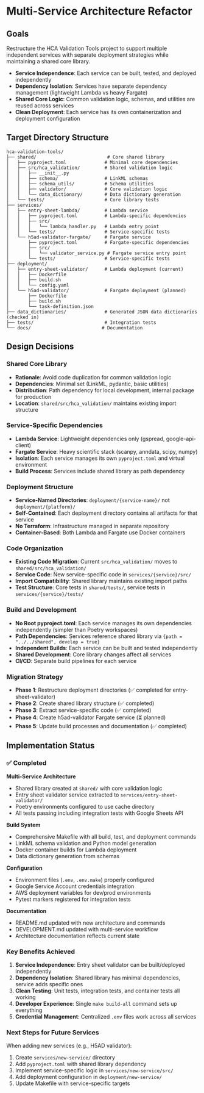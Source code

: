 # Multi-Service Architecture Refactor

## Goals

Restructure the HCA Validation Tools project to support multiple independent services with separate deployment strategies while maintaining a shared core library.

- **Service Independence**: Each service can be built, tested, and deployed independently
- **Dependency Isolation**: Services have separate dependency management (lightweight Lambda vs heavy Fargate)
- **Shared Core Logic**: Common validation logic, schemas, and utilities are reused across services
- **Clean Deployment**: Each service has its own containerization and deployment configuration

## Target Directory Structure

```
hca-validation-tools/
├── shared/                          # Core shared library
│   ├── pyproject.toml              # Minimal core dependencies
│   ├── src/hca_validation/         # Shared validation logic
│   │   ├── __init__.py
│   │   ├── schema/                 # LinkML schemas
│   │   ├── schema_utils/           # Schema utilities
│   │   ├── validator/              # Core validation logic
│   │   └── data_dictionary/        # Data dictionary generation
│   └── tests/                      # Core library tests
├── services/
│   ├── entry-sheet-lambda/         # Lambda service
│   │   ├── pyproject.toml          # Lambda-specific dependencies
│   │   ├── src/
│   │   │   └── lambda_handler.py   # Lambda entry point
│   │   └── tests/                  # Service-specific tests
│   └── h5ad-validator-fargate/     # Fargate service
│       ├── pyproject.toml          # Fargate-specific dependencies
│       ├── src/
│       │   └── validator_service.py # Fargate service entry point
│       └── tests/                  # Service-specific tests
├── deployment/
│   ├── entry-sheet-validator/      # Lambda deployment (current)
│   │   ├── Dockerfile
│   │   ├── build.sh
│   │   └── config.yaml
│   └── h5ad-validator/             # Fargate deployment (planned)
│       ├── Dockerfile
│       ├── build.sh
│       └── task-definition.json
├── data_dictionaries/              # Generated JSON data dictionaries (checked in)
├── tests/                          # Integration tests
└── docs/                          # Documentation
```

## Design Decisions

### **Shared Core Library**

- **Rationale**: Avoid code duplication for common validation logic
- **Dependencies**: Minimal set (LinkML, pydantic, basic utilities)
- **Distribution**: Path dependency for local development, internal package for production
- **Location**: `shared/src/hca_validation/` maintains existing import structure

### **Service-Specific Dependencies**

- **Lambda Service**: Lightweight dependencies only (gspread, google-api-client)
- **Fargate Service**: Heavy scientific stack (scanpy, anndata, scipy, numpy)
- **Isolation**: Each service manages its own `pyproject.toml` and virtual environment
- **Build Process**: Services include shared library as path dependency

### **Deployment Structure**

- **Service-Named Directories**: `deployment/{service-name}/` not `deployment/{platform}/`
- **Self-Contained**: Each deployment directory contains all artifacts for that service
- **No Terraform**: Infrastructure managed in separate repository
- **Container-Based**: Both Lambda and Fargate use Docker containers

### **Code Organization**

- **Existing Code Migration**: Current `src/hca_validation/` moves to `shared/src/hca_validation/`
- **Service Code**: New service-specific code in `services/{service}/src/`
- **Import Compatibility**: Shared library maintains existing import paths
- **Test Structure**: Core tests in `shared/tests/`, service tests in `services/{service}/tests/`

### **Build and Development**

- **No Root pyproject.toml**: Each service manages its own dependencies independently (simpler than Poetry workspaces)
- **Path Dependencies**: Services reference shared library via `{path = "../../shared", develop = true}`
- **Independent Builds**: Each service can be built and tested independently
- **Shared Development**: Core library changes affect all services
- **CI/CD**: Separate build pipelines for each service

### **Migration Strategy**

- **Phase 1**: Restructure deployment directories (✅ completed for entry-sheet-validator)
- **Phase 2**: Create shared library structure (✅ completed)
- **Phase 3**: Extract service-specific code (✅ completed)
- **Phase 4**: Create h5ad-validator Fargate service (⏳ planned)
- **Phase 5**: Update build processes and documentation (✅ completed)

## Implementation Status

### ✅ **Completed**

**Multi-Service Architecture**
- Shared library created at `shared/` with core validation logic
- Entry sheet validator service extracted to `services/entry-sheet-validator/`
- Poetry environments configured to use cache directory
- All tests passing including integration tests with Google Sheets API

**Build System**
- Comprehensive Makefile with all build, test, and deployment commands
- LinkML schema validation and Python model generation
- Docker container builds for Lambda deployment
- Data dictionary generation from schemas

**Configuration**
- Environment files (`.env`, `.env.make`) properly configured
- Google Service Account credentials integration
- AWS deployment variables for dev/prod environments
- Pytest markers registered for integration tests

**Documentation**
- README.md updated with new architecture and commands
- DEVELOPMENT.md updated with multi-service workflow
- Architecture documentation reflects current state

### **Key Benefits Achieved**

1. **Service Independence**: Entry sheet validator can be built/deployed independently
2. **Dependency Isolation**: Shared library has minimal dependencies, service adds specific ones
3. **Clean Testing**: Unit tests, integration tests, and container tests all working
4. **Developer Experience**: Single `make build-all` command sets up everything
5. **Credential Management**: Centralized `.env` files work across all services

### **Next Steps for Future Services**

When adding new services (e.g., H5AD validator):

1. Create `services/new-service/` directory
2. Add `pyproject.toml` with shared library dependency
3. Implement service-specific logic in `services/new-service/src/`
4. Add deployment configuration in `deployment/new-service/`
5. Update Makefile with service-specific targets
